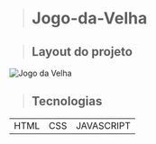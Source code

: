 > # Jogo-da-Velha


>##  Layout do projeto

![Jogo da Velha ](https://user-images.githubusercontent.com/110351770/227366099-227bf03a-48e2-471d-9fa6-fff33844363d.png)

> ## Tecnologias
<table>
<tr>
<td>HTML</td>
<td>CSS</td>
<td>JAVASCRIPT</td>
</tr>
</table>

